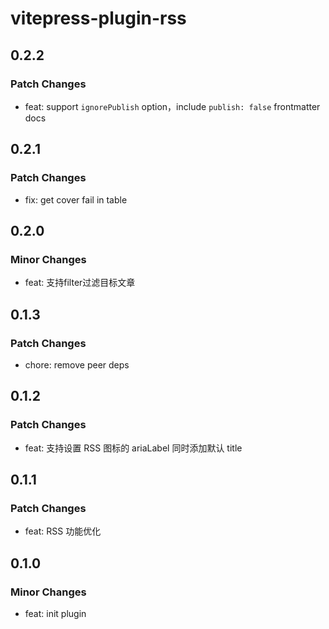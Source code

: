 # vitepress-plugin-rss

## 0.2.2

### Patch Changes

- feat: support `ignorePublish` option，include `publish: false` frontmatter docs

## 0.2.1

### Patch Changes

- fix: get cover fail in table

## 0.2.0

### Minor Changes

- feat: 支持filter过滤目标文章

## 0.1.3

### Patch Changes

- chore: remove peer deps

## 0.1.2

### Patch Changes

- feat: 支持设置 RSS 图标的 ariaLabel 同时添加默认 title

## 0.1.1

### Patch Changes

- feat: RSS 功能优化

## 0.1.0

### Minor Changes

- feat: init plugin
